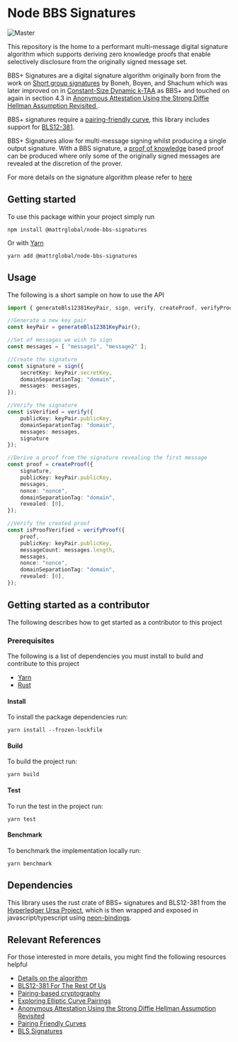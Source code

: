 # Node BBS Signatures

![Master](https://github.com/mattrglobal/node-bbs-signatures/workflows/push-master/badge.svg)

This repository is the home to a performant multi-message digital signature algorithm which supports deriving zero knowledge proofs that enable selectively disclosure from the originally signed message set.

BBS+ Signatures are a digital signature algorithm originally born from the work on [Short group signatures](https://crypto.stanford.edu/~xb/crypto04a/groupsigs.pdf) by Boneh, Boyen, and Shachum which was later improved on in [Constant-Size Dynamic k-TAA](http://web.cs.iastate.edu/~wzhang/teach-552/ReadingList/552-14.pdf) as BBS+ and touched on again in section 4.3 in [Anonymous Attestation Using the Strong Diffie Hellman Assumption Revisited ](https://www.researchgate.net/publication/306347781_Anonymous_Attestation_Using_the_Strong_Diffie_Hellman_Assumption_Revisited).

BBS+ signatures require a [pairing-friendly curve](https://tools.ietf.org/html/draft-irtf-cfrg-pairing-friendly-curves-03), this library includes support for [BLS12-381](https://tools.ietf.org/html/draft-irtf-cfrg-pairing-friendly-curves-03#section-2.4).

BBS+ Signatures allow for multi-message signing whilst producing a single output signature. With a BBS signature, a [proof of knowledge](https://en.wikipedia.org/wiki/Proof_of_knowledge) based proof can be produced where only some of the originally signed messages are revealed at the discretion of the prover.

For more details on the signature algorithm please refer to [here](./docs/ALGORITHM.md)

## Getting started

To use this package within your project simply run

```
npm install @mattrglobal/node-bbs-signatures
```

Or with [Yarn](https://yarnpkg.com/)

```
yarn add @mattrglobal/node-bbs-signatures
```

## Usage

The following is a short sample on how to use the API

```typescript
import { generateBls12381KeyPair, sign, verify, createProof, verifyProof } from "@mattrglobal/node-bbs-signatures";

//Generate a new key pair
const keyPair = generateBls12381KeyPair();

//Set of messages we wish to sign
const messages = [ "message1", "message2" ];

//Create the signature
const signature = sign({
    secretKey: keyPair.secretKey,
    domainSeparationTag: "domain",
    messages: messages,
});

//Verify the signature
const isVerified = verify({
    publicKey: keyPair.publicKey,
    domainSeparationTag: "domain",
    messages: messages,
    signature
});

//Derive a proof from the signature revealing the first message
const proof = createProof({
    signature,
    publicKey: keyPair.publicKey,
    messages,
    nonce: "nonce",
    domainSeparationTag: "domain",
    revealed: [0],
});

//Verify the created proof
const isProofVerified = verifyProof({
    proof,
    publicKey: keyPair.publicKey,
    messageCount: messages.length,
    messages,
    nonce: "nonce",
    domainSeparationTag: "domain",
    revealed: [0],
});
```

## Getting started as a contributor

The following describes how to get started as a contributor to this project

### Prerequisites

The following is a list of dependencies you must install to build and contribute to this project

- [Yarn](https://yarnpkg.com/)
- [Rust](https://www.rust-lang.org/)

#### Install

To install the package dependencies run:

```
yarn install --frozen-lockfile
```

#### Build

To build the project run:

```
yarn build
```

#### Test

To run the test in the project run:

```
yarn test
```

#### Benchmark

To benchmark the implementation locally run:

```
yarn benchmark
```

## Dependencies

This library uses the rust crate  of BBS+ signatures and BLS12-381 from the [Hyperledger Ursa Project](https://github.com/hyperledger/ursa), which is then wrapped and exposed in javascript/typescript using [neon-bindings](https://github.com/neon-bindings/neon).

## Relevant References

For those interested in more details, you might find the following resources helpful

- [Details on the algorithm](docs/ALGORITHM.md)
- [BLS12-381 For The Rest Of Us](https://hackmd.io/@benjaminion/bls12-381)
- [Pairing-based cryptography](https://en.wikipedia.org/wiki/Pairing-based_cryptography)
- [Exploring Elliptic Curve Pairings](https://vitalik.ca/general/2017/01/14/exploring_ecp.html)
- [Anonymous Attestation Using the Strong Diffie Hellman Assumption Revisited](https://www.researchgate.net/publication/306347781_Anonymous_Attestation_Using_the_Strong_Diffie_Hellman_Assumption_Revisited)
- [Pairing Friendly Curves](https://tools.ietf.org/html/draft-irtf-cfrg-pairing-friendly-curves-01)
- [BLS Signatures](https://tools.ietf.org/html/draft-irtf-cfrg-bls-signature-02)
